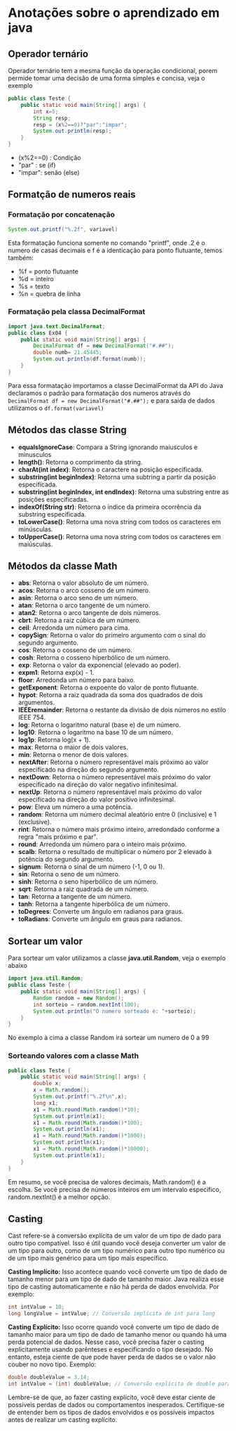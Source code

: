 # Anotações sobre o aprendizado em java

## Operador ternário
Operador ternário tem a mesma função da operação condicional, porem permide tomar uma decisão de uma forma simples e concisa, veja o exemplo

```java
public class Teste {
    public static void main(String[] args) {
        int x=5;
        String resp;
        resp = (x%2==0)?"par":"impar";
        System.out.println(resp);
    }
}
```
  - (x%2==0) : Condição
  - "par" : se (if)
  - "impar": senão (else)

## Formatção de numeros reais

### Formatação por concatenação

```java
System.out.printf("%.2f", variavel)
```

Esta formatação funciona somente no comando "printf", onde .2 é o numero de casas decimais e f é a identicação para ponto flutuante, temos também:

  - %f = ponto flutuante
  - %d = inteiro
  - %s = texto
  - %n = quebra de linha

### Formatação pela classa DecimalFormat
```java
import java.text.DecimalFormat;
public class Ex04 {
    public static void main(String[] args) {
        DecimalFormat df = new DecimalFormat("#.##");
        double numb= 21.45445;
        System.out.println(df.format(numb));
    }
}
```
Para essa formatação importamos a classe DecimalFormat da API do Java declaramos o padrão para formatação dos numeros através do ```DecimalFormat df = new DecimalFormat("#.##");``` e para saida de dados utilizamos o ```df.format(variavel)```

## Métodos das classe String 

  - **equalsIgnoreCase**: Compara a String ignorando maiusculos e minusculos
  - **length()**: Retorna o comprimento da string.
  - **charAt(int index)**: Retorna o caractere na posição especificada.
  - **substring(int beginIndex)**: Retorna uma subtring a partir da posição especificada.
  - **substring(int beginIndex, int endIndex)**: Retorna uma substring entre as posições especificadas.
  - **indexOf(String str)**: Retorna o índice da primeira ocorrência da substring especificada.
  - **toLowerCase()**: Retorna uma nova string com todos os caracteres em minúsculas.
  - **toUpperCase()**: Retorna uma nova string com todos os caracteres em maiúsculas.

## Métodos da classe Math

  - **abs**: Retorna o valor absoluto de um número.
  - **acos**: Retorna o arco cosseno de um número.
  - **asin**: Retorna o arco seno de um número.
  - **atan**: Retorna o arco tangente de um número.
  - **atan2**: Retorna o arco tangente de dois números.
  - **cbrt**: Retorna a raiz cúbica de um número.
  - **ceil**: Arredonda um número para cima.
  - **copySign**: Retorna o valor do primeiro argumento com o sinal do segundo argumento.
  - **cos**: Retorna o cosseno de um número.
  - **cosh**: Retorna o cosseno hiperbólico de um número.
  - **exp**: Retorna o valor da exponencial (elevado ao poder).
  - **expm1**: Retorna exp(x) - 1.
  - **floor**: Arredonda um número para baixo.
  - **getExponent**: Retorna o expoente do valor de ponto flutuante.
  - **hypot**: Retorna a raiz quadrada da soma dos quadrados de dois argumentos.
  - **IEEEremainder**: Retorna o restante da divisão de dois números no estilo IEEE 754.
  - **log**: Retorna o logaritmo natural (base e) de um número.
  - **log10**: Retorna o logaritmo na base 10 de um número.
  - **log1p**: Retorna log(x + 1).
  - **max**: Retorna o maior de dois valores.
  - **min**: Retorna o menor de dois valores.
  - **nextAfter**: Retorna o número representável mais próximo ao valor especificado na direção do segundo argumento.
  - **nextDown**: Retorna o número representável mais próximo do valor especificado na direção do valor negativo infinitesimal.
  - **nextUp**: Retorna o número representável mais próximo do valor especificado na direção do valor positivo infinitesimal.
  - **pow**: Eleva um número a uma potência.
  - **random**: Retorna um número decimal aleatório entre 0 (inclusive) e 1 (exclusive).
  - **rint**: Retorna o número mais próximo inteiro, arredondado conforme a regra "mais próximo e par".
  - **round**: Arredonda um número para o inteiro mais próximo.
  - **scalb**: Retorna o resultado de multiplicar o número por 2 elevado à potência do segundo argumento.
  - **signum**: Retorna o sinal de um número (-1, 0 ou 1).
  - **sin**: Retorna o seno de um número.
  - **sinh**: Retorna o seno hiperbólico de um número.
  - **sqrt**: Retorna a raiz quadrada de um número.
  - **tan**: Retorna a tangente de um número.
  - **tanh**: Retorna a tangente hiperbólica de um número.
  - **toDegrees**: Converte um ângulo em radianos para graus.
  - **toRadians**: Converte um ângulo em graus para radianos.

## Sortear um valor

Para sortear um valor utilizamos a classe **java.util.Random**, veja o exemplo abaixo

```java
import java.util.Random;
public class Teste {
    public static void main(String[] args) {
        Random random = new Random();
        int sorteio = random.nextInt(100);
        System.out.println("O numero sorteado é: "+sorteio);
    }
}
```
No exemplo à cima a classe Random irá sortear um numero de 0 a 99

### Sorteando valores com a classe Math
```java
public class Teste {
    public static void main(String[] args) {
        double x;
        x = Math.random();
        System.out.printf("%.2f\n",x);
        long x1;
        x1 = Math.round(Math.random()*10);
        System.out.println(x1);
        x1 = Math.round(Math.random()*100);
        System.out.println(x1);
        x1 = Math.round(Math.random()*1000);
        System.out.println(x1);
        x1 = Math.round(Math.random()*10000);
        System.out.println(x1);
    }
}
```
Em resumo, se você precisa de valores decimais, Math.random() é a escolha. Se você precisa de números inteiros em um intervalo específico, random.nextInt() é a melhor opção.

## Casting
Cast refere-se à conversão explícita de um valor de um tipo de dado para outro tipo compatível. Isso é útil quando você deseja converter um valor de um tipo para outro, como de um tipo numérico para outro tipo numérico ou de um tipo mais genérico para um tipo mais específico.

**Casting Implícito:** Isso acontece quando você converte um tipo de dado de tamanho menor para um tipo de dado de tamanho maior. Java realiza esse tipo de casting automaticamente e não há perda de dados envolvida. Por exemplo:

```java
int intValue = 10;
long longValue = intValue; // Conversão implícita de int para long
```

**Casting Explícito:** Isso ocorre quando você converte um tipo de dado de tamanho maior para um tipo de dado de tamanho menor ou quando há uma perda potencial de dados. Nesse caso, você precisa fazer o casting explicitamente usando parênteses e especificando o tipo desejado. No entanto, esteja ciente de que pode haver perda de dados se o valor não couber no novo tipo. Exemplo:

```java
double doubleValue = 3.14;
int intValue = (int) doubleValue; // Conversão explícita de double para int
```

Lembre-se de que, ao fazer casting explícito, você deve estar ciente de possíveis perdas de dados ou comportamentos inesperados. Certifique-se de entender bem os tipos de dados envolvidos e os possíveis impactos antes de realizar um casting explícito.